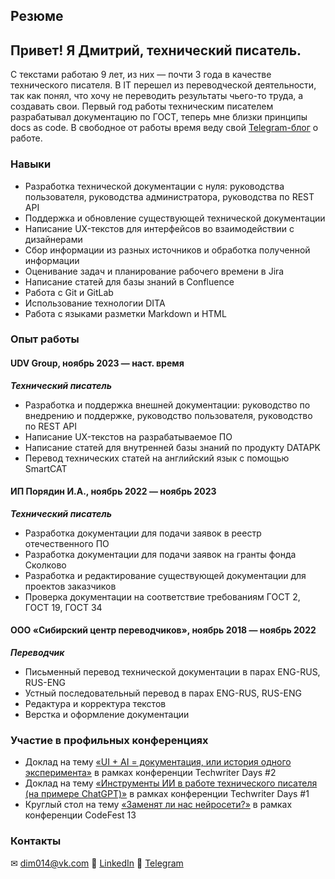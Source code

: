 ## Резюме

## Привет! Я Дмитрий, технический писатель.
С текстами работаю 9 лет, из них — почти 3 года в качестве технического писателя.
В IT перешел из переводческой деятельности, так как понял, что хочу не переводить результаты чьего-то труда, а создавать свои.
Первый год работы техническим писателем разрабатывал документацию по ГОСТ, теперь мне близки принципы docs as code.
В свободное от работы время веду свой [Telegram-блог](https://t.me/tekhpisovoe) о работе.

### Навыки
- Разработка технической документации с нуля: руководства пользователя, руководства администратора, руководства по REST API
- Поддержка и обновление существующей технической документации
- Написание UX-текстов для интерфейсов во взаимодействии с дизайнерами
- Сбор информации из разных источников и обработка полученной информации
- Оценивание задач и планирование рабочего времени в Jira
- Написание статей для базы знаний в Confluence
- Работа с Git и GitLab
- Использование технологии DITA
- Работа с языками разметки Markdown и HTML

### Опыт работы

#### UDV Group, ноябрь 2023 — наст. время
***Технический писатель***
- Разработка и поддержка внешней документации: руководство по внедрению и поддержке, руководство пользователя, руководство по REST API
- Написание UX-текстов на разрабатываемое ПО
- Написание статей для внутренней базы знаний по продукту DATAPK
- Перевод технических статей на английский язык с помощью SmartCAT

#### ИП Порядин И.А., ноябрь 2022 — ноябрь 2023
***Технический писатель***
- Разработка документации для подачи заявок в реестр отечественного ПО
- Разработка документации для подачи заявок на гранты фонда Сколково
- Разработка и редактирование существующей документации для проектов заказчиков
- Проверка документации на соответствие требованиям ГОСТ 2, ГОСТ 19, ГОСТ 34

#### ООО «Сибирский центр переводчиков», ноябрь 2018 — ноябрь 2022
***Переводчик***
- Письменный перевод технической документации в парах ENG-RUS, RUS-ENG
- Устный последовательный перевод в парах ENG-RUS, RUS-ENG
- Редактура и корректура текстов
- Верстка и оформление документации

### Участие в профильных конференциях
- Доклад на тему [«UI + AI = документация, или история одного эксперимента»](https://techwriterdays.ru/ru/talk/123873) в рамках конференции Techwriter Days #2
- Доклад на тему [«Инструменты ИИ в работе технического писателя (на примере ChatGPT)»](https://techwriterdays.ru/ru/talk/116471) в рамках конференции Techwriter Days #1
- Круглый стол на тему [«Заменят ли нас нейросети?»](https://www.youtube.com/watch?v=2mohNu1Hrro&ab_channel=CodeFestRussia) в рамках конференции CodeFest 13

### Контакты
✉ [dim014@vk.com](mailto:dim014@vk.com)
👥 [LinkedIn](https://www.linkedin.com/in/dmitry-razvozzhaev-141551329/)
📱 [Telegram](http://t.me/el_cortador)
